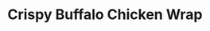 ---
title: "Crispy Buffalo Chicken Wrap"
price: "$13.00"
category: "Classic-Wraps"
img: ""
desc: "Filled with buffalo chicken, lettuce, tomato, cheese, and ranch dressing"
---